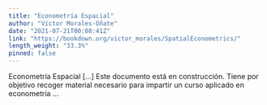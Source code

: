 ```yaml
---
title: "Econometría Espacial"
author: "Víctor Morales-Oñate"
date: "2021-07-21T00:08:41Z"
link: "https://bookdown.org/victor_morales/SpatialEconometrics/"
length_weight: "33.3%"
pinned: false
---
```


Econometría Espacial [...] Este documento está en construcción. Tiene por objetivo recoger material necesario para impartir un curso aplicado en econometría ...
